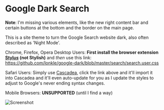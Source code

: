 # Google Dark Search

**Note**: I'm missing various elements, like the new right content bar and certain buttons at the bottom and the border on the main page.

This is a site theme to turn the Google Search website dark, also often described as 'Night Mode'.  

Chrome, Firefox, Opera Desktop Users: **First install the browser extension [Styl*us*](http://bit.ly/stylus-homepage) (not Stylish)** and *then* use this link: https://github.com/lonkle/google-dark/blob/master/search/search.user.css

Safari Users: Simply use [Cascadea](https://apps.apple.com/us/app/cascadea/id1432182561?mt=12), click the link above and it'll import it into Cascadea and it'll even auto-update for you as I update the styles to adjust to Google's never ending syntax changes.

Mobile Browsers: **UNSUPPORTED** (until I find a way) 

![Screenshot](https://raw.githubusercontent.com/hyperfekt/google-dark/master/search/search.jpg)
